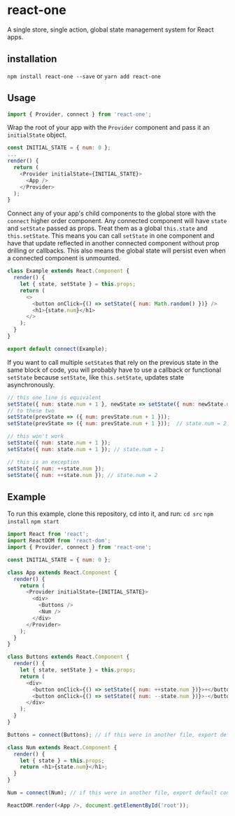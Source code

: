 
# react-one
A single store, single action, global state management system for React apps.

## installation

`npm install react-one --save`
or
`yarn add react-one`

## Usage
```js
import { Provider, connect } from 'react-one';
```
Wrap the root of your app with the `Provider` component and pass it an `initialState` object.
```js
const INITIAL_STATE = { num: 0 };
...
render() {
  return (
    <Provider initialState={INITIAL_STATE}>
      <App />
    </Provider>
  );
}
````

Connect any of your app's child components to the global store with the `connect` higher order component. Any connected component will have `state` and `setState` passed as props. Treat them as a global `this.state` and `this.setState`. This means you can call `setState` in one component and have that update reflected in another connected component without prop drilling or callbacks. This also means the global state will persist even when a connected component is unmounted.

```js
class Example extends React.Component {
  render() {
    let { state, setState } = this.props;
    return (
      <>
      	<button onClick={() => setState({ num: Math.random() })} />
      	<h1>{state.num}</h1>
      </>
    );
  }
}

export default connect(Example);
```

If you want to call multiple `setState`s that rely on the previous state in the same block of code, you will probably have to use a callback or functional `setState` because `setState`, like `this.setState`, updates state asynchronously.

```js
// this one line is equivalent
setState({ num: state.num + 1 }, newState => setState({ num: newState.num + 1 })); // state.num = 2
// to these two
setState(prevState => ({ num: prevState.num + 1 }));
setState(prevState => ({ num: prevState.num + 1 }));  // state.num = 2

// this won't work
setState({ num: state.num + 1 });
setState({ num: state.num + 1 }); // state.num = 1

// this is an exception
setState({ num: ++state.num });
setState({ num: ++state.num }); // state.num = 2
```



## Example
To run this example, clone this repository, cd into it, and run:
`cd src`
`npm install`
`npm start`
```js
import React from 'react';
import ReactDOM from 'react-dom';
import { Provider, connect } from 'react-one';

const INITIAL_STATE = { num: 0 };

class App extends React.Component {
  render() {
    return (
      <Provider initialState={INITIAL_STATE}>
        <div>
          <Buttons />
          <Num />
        </div>
      </Provider>
    );
  }
}

class Buttons extends React.Component {
  render() {
    let { state, setState } = this.props;
    return (
      <div>
        <button onClick={() => setState({ num: ++state.num })}>+</button>
        <button onClick={() => setState({ num: --state.num })}>-</button>
      </div>
    );
  }
}

Buttons = connect(Buttons); // if this were in another file, export default connect(Buttons)

class Num extends React.Component {
  render() {
    let { state } = this.props;
    return <h1>{state.num}</h1>;
  }
}

Num = connect(Num); // if this were in another file, export default connect(Num)

ReactDOM.render(<App />, document.getElementById('root'));
```
